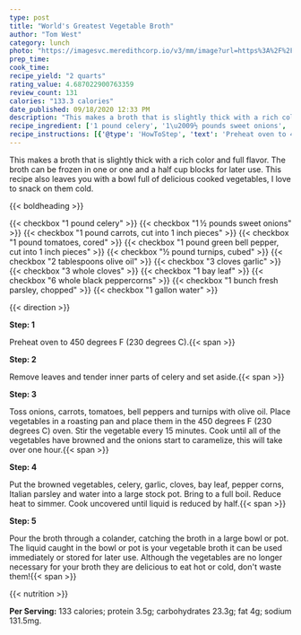 ```yaml
---
type: post
title: "World's Greatest Vegetable Broth"
author: "Tom West"
category: lunch
photo: "https://imagesvc.meredithcorp.io/v3/mm/image?url=https%3A%2F%2Fimages.media-allrecipes.com%2Fuserphotos%2F2648610.jpg"
prep_time: 
cook_time: 
recipe_yield: "2 quarts"
rating_value: 4.687022900763359
review_count: 131
calories: "133.3 calories"
date_published: 09/18/2020 12:33 PM
description: "This makes a broth that is slightly thick with a rich color and full flavor.  The broth can be frozen in one or one and a half cup blocks for later use. This recipe also leaves you with a bowl full of delicious cooked vegetables, I love to snack on them cold."
recipe_ingredient: ['1 pound celery', '1\u2009½ pounds sweet onions', '1 pound carrots, cut into 1 inch pieces', '1 pound tomatoes, cored', '1 pound green bell pepper, cut into 1 inch pieces', '½ pound turnips, cubed', '2 tablespoons olive oil', '3 cloves garlic', '3 whole cloves', '1 bay leaf', '6 whole black peppercorns', '1 bunch fresh parsley, chopped', '1 gallon water']
recipe_instructions: [{'@type': 'HowToStep', 'text': 'Preheat oven to 450 degrees F (230 degrees C).\n'}, {'@type': 'HowToStep', 'text': 'Remove leaves and tender inner parts of celery and set aside.\n'}, {'@type': 'HowToStep', 'text': 'Toss onions, carrots, tomatoes, bell peppers and turnips with olive oil. Place vegetables in a roasting pan and place them in the 450 degrees F (230 degrees C) oven. Stir the vegetable every 15 minutes. Cook until all of the vegetables have browned and the onions start to caramelize, this will take over one hour.\n'}, {'@type': 'HowToStep', 'text': 'Put the browned vegetables, celery, garlic, cloves,  bay leaf, pepper corns, Italian parsley and water into a large stock pot. Bring to a full boil. Reduce heat to simmer. Cook uncovered until liquid is reduced by half.\n'}, {'@type': 'HowToStep', 'text': "Pour the broth through a colander, catching the broth in a large bowl or pot. The liquid caught in the bowl or pot is your vegetable broth it can be used immediately or stored for later use. Although the vegetables are no longer necessary for your broth they are delicious to eat hot or cold, don't waste them!\n"}]
---
```


This makes a broth that is slightly thick with a rich color and full flavor.  The broth can be frozen in one or one and a half cup blocks for later use. This recipe also leaves you with a bowl full of delicious cooked vegetables, I love to snack on them cold. 

{{< boldheading >}}

{{< checkbox "1 pound celery" >}}
{{< checkbox "1 ½ pounds sweet onions" >}}
{{< checkbox "1 pound carrots, cut into 1 inch pieces" >}}
{{< checkbox "1 pound tomatoes, cored" >}}
{{< checkbox "1 pound green bell pepper, cut into 1 inch pieces" >}}
{{< checkbox "½ pound turnips, cubed" >}}
{{< checkbox "2 tablespoons olive oil" >}}
{{< checkbox "3 cloves garlic" >}}
{{< checkbox "3  whole cloves" >}}
{{< checkbox "1  bay leaf" >}}
{{< checkbox "6  whole black peppercorns" >}}
{{< checkbox "1 bunch fresh parsley, chopped" >}}
{{< checkbox "1 gallon water" >}}


{{< direction >}}

**Step: 1**

Preheat oven to 450 degrees F (230 degrees C).{{< span >}}

**Step: 2**

Remove leaves and tender inner parts of celery and set aside.{{< span >}}

**Step: 3**

Toss onions, carrots, tomatoes, bell peppers and turnips with olive oil. Place vegetables in a roasting pan and place them in the 450 degrees F (230 degrees C) oven. Stir the vegetable every 15 minutes. Cook until all of the vegetables have browned and the onions start to caramelize, this will take over one hour.{{< span >}}

**Step: 4**

Put the browned vegetables, celery, garlic, cloves,  bay leaf, pepper corns, Italian parsley and water into a large stock pot. Bring to a full boil. Reduce heat to simmer. Cook uncovered until liquid is reduced by half.{{< span >}}

**Step: 5**

Pour the broth through a colander, catching the broth in a large bowl or pot. The liquid caught in the bowl or pot is your vegetable broth it can be used immediately or stored for later use. Although the vegetables are no longer necessary for your broth they are delicious to eat hot or cold, don't waste them!{{< span >}}

{{< nutrition >}}

**Per Serving:** 133 calories; protein 3.5g; carbohydrates 23.3g; fat 4g; sodium 131.5mg.